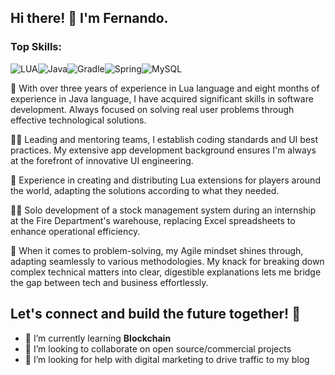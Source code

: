 ## Hi there! 👋 I'm Fernando.

### Top Skills:
![LUA](https://img.shields.io/badge/Lua-blue?style=for-the-badge&logo=lua&logoColor=white)![Java](https://img.shields.io/badge/Java-orange?style=for-the-badge&logo=java&logoColor=white)![Gradle](https://img.shields.io/badge/gradle-6DA55F?style=for-the-badge&logo=gradle&logoColor=white)![Spring](https://img.shields.io/badge/spring-green?style=for-the-badge&logo=spring&logoColor=white)![MySQL](https://img.shields.io/badge/mysql-orange?style=for-the-badge&logo=mysql&logoColor=white)

🚀 With over three years of experience in Lua language and eight months of experience in Java language, I have acquired significant skills in software development. Always focused on solving real user problems through effective technological solutions.

👨‍🏭 Leading and mentoring teams, I establish coding standards and UI best practices. My extensive app development background ensures I'm always at the forefront of innovative UI engineering.

🌙 Experience in creating and distributing Lua extensions for players around the world, adapting the solutions according to what they needed.

👨‍🚒 Solo development of a stock management system during an internship at the Fire Department's warehouse, replacing Excel spreadsheets to enhance operational efficiency.

🧠 When it comes to problem-solving, my Agile mindset shines through, adapting seamlessly to various methodologies. My knack for breaking down complex technical matters into clear, digestible explanations lets me bridge the gap between tech and business effortlessly.

Let's connect and build the future together! 🌟
---

- 🌱 I’m currently learning **Blockchain**
- 👯 I’m looking to collaborate on open source/commercial projects
- 🤔 I’m looking for help with digital marketing to drive traffic to my blog
